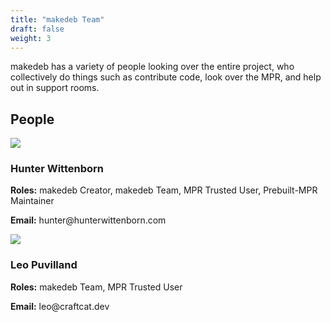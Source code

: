 ```yaml
---
title: "makedeb Team"
draft: false
weight: 3
---
```


makedeb has a variety of people looking over the entire project, who collectively do things such as contribute code, look over the MPR, and help out in support rooms.

## People

<div class="makedeb-devs">
	<div class="dev">
		<div class="img">
			<img src="/media/hunter-wittenborn.jpg">
		</div>
		<div class="info">
			<h3>Hunter Wittenborn</h3>
			<p><strong>Roles:</strong> makedeb Creator, makedeb Team, MPR Trusted User, Prebuilt-MPR Maintainer</p>
			<p><strong>Email:</strong> hunter@hunterwittenborn.com</p>
		</div>
	</div>
	<div class="dev">
		<div class="img">
			<img src="/media/leo-puvilland.png">
		</div>
		<div class="info">
			<h3>Leo Puvilland</h3>
			<p><strong>Roles:</strong> makedeb Team, MPR Trusted User</p>
			<p><strong>Email:</strong> leo@craftcat.dev</p>
		</div>
	</div>
</div>
